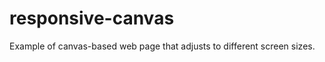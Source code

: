 responsive-canvas
=================

Example of canvas-based web page that adjusts to different screen sizes.